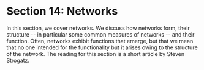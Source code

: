 # Section 14: Networks

In this section, we cover networks. We discuss how networks form, their structure -- in particular some common measures of networks -- and their function. Often, networks exhibit functions that emerge, but that we mean that no one intended for the functionality but it arises owing to the structure of the network. The reading for this section is a short article by Steven Strogatz.